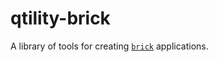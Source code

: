 # qtility-brick

A library of tools for creating [`brick`](https://github.com/jtdaugherty/brick) applications.

